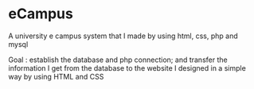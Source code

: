 # eCampus
A university e campus system that I made by using html, css, php and mysql

Goal : establish the database and php connection; 
       and transfer the information I get from the database to the website I designed in a simple way by using HTML and CSS
